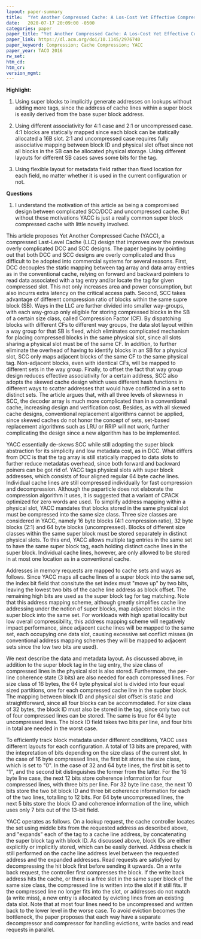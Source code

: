 ```yaml
---
layout: paper-summary
title:  "Yet Another Compressed Cache: A Los-Cost Yet Effective Compressed Cache"
date:   2020-07-17 20:09:00 -0500
categories: paper
paper_title: "Yet Another Compressed Cache: A Los-Cost Yet Effective Compressed Cache"
paper_link: https://dl.acm.org/doi/10.1145/2976740
paper_keyword: Compression; Cache Compression; YACC
paper_year: TACO 2016
rw_set:
htm_cd:
htm_cr:
version_mgmt:
---
```


**Highlight:**

1. Using super blocks to implicitly generate addresses on lookups without adding more tags, since the address of cache lines
   within a super block is easily derived from the base super block address.

2. Using different associativity for 4:1 case and 2:1 or uncompressed case. 4:1 blocks are statically mapped since each block
   can be statically allocated a 16B slot. 2:1 and uncompressed case requires fully associative mapping between block
   ID and physical slot offset since not all blocks in the SB can be allocated physical storage.
   Using different layouts for different SB cases saves some bits for the tag.

3. Using flexible layout for metadata field rather than fixed location for each field, no matter whether it is used in the 
   current configuration or not. 

**Questions**

1. I understand the motivation of this article as being a compromised design between complicated SCC/DCC and uncompressed
   cache. But without these motivations YACC is just a really common super block compressed cache with little novelty involved.

This article proposes Yet Another Compressed Cache (YACC), a compressed Last-Level Cache (LLC) design that improves over
the previous overly complicated DCC and SCC designs. The paper begins by pointing out that both DCC and SCC designs are
overly complicated and thus difficult to be adopted into commercial systems for several reasons. First, DCC decouples
the static mapping between tag array and data array entries as in the conventional cache, relying on forward and backward
pointers to read data associated with a tag entry and/or locate the tag for given compressed slot. This not only increases
area and power consumption, but also incurrs extra latency on the critical access path. Second, SCC takes advantage of 
different compression ratio of blocks within the same supre block (SB). Ways in the LLC are further divided into smaller
way-groups, with each way-group only eligible for storing compressed blocks in the SB of a certain size class,
called Compression Factor (CF). By dispatching blocks with different CFs to different way groups, the data slot layout 
within a way group for that SB is fixed, which eliminates complicated mechanism for placing compressed blocks in the 
same physical slot, since all slots sharing a physical slot must be of the same CF. In addition, to further eliminate 
the overhead of having to identify blocks in an SB for a physical slot, SCC only maps adjacent blocks of the same CF
to the same physical tag. Non-adjacent blocks, even with identical CFs, will be mapped to different sets in the way group.
Finally, to offset the fact that way group design reduces effective associativity for a certain address, SCC also adopts
the skewed cache design which uses different hash functions in different ways to scatter addresses that would have conflicted
in a set to distinct sets. 
The article argues that, with all three levels of skewness in SCC, the decoder array is much more complicated than in
a conventional cache, increasing design and verification cost. Besides, as with all skewed cache designs, conventional
replacement algorithms cannot be applied, since skewed caches do not honor the concept of sets, set-based replacement 
algorithms such as LRU or RRIP will not work, further complicating the design since a new algorithm has to be implemented.

YACC essentially de-skews SCC while still adopting the super block abstraction for its simplicity and low metadata cost, 
as in DCC. What differs from DCC is that the tag array is still statically mapped to data slots to further reduce 
metadatas overhead, since both forward and backward poiners can be got rid of.
YACC tags physical slots with super block addresses, which consists of four aligned regular 64 byte cache lines. 
Individual cache lines are still compressed individually for fast compression and decompression. Although the paparticle
does not elaborate the compression algorithm it uses, it is suggested that a variant of CPACK optimized for zero words 
are used. To simplify address mapping within a physical slot, YACC mandates that blocks stored in the same physical 
slot must be compressed into the same size class. Three size classes are considered in YACC, namely 16 byte blocks (4:1
compression ratio), 32 byte blocks (2:1) and 64 byte blocks (uncompressed). Blocks of different size classes within the
same super block must be stored separately in distinct physical slots. To this end, YACC allows multiple tag entries
in the same set to have the same super block tag, each holding distinct cache lines in the super block. Individual
cache lines, however, are only allowed to be stored in at most one location as in a conventional cache.

Addresses in memory requests are mapped to cache sets and ways as follows. Since YACC maps all cache lines of a super block
into the same set, the index bit field that consitute the set index must "move up" by two bits, leaving the lowest two bits
of the cache line address as block offset. The remaining high bits are used as the super block tag for tag matching.
Note that this address mapping scheme, although greatly simplifies cache line addressing under the notion of super blocks,
map adjacent blocks in the super block into the same set. For workloads with high spatial locality but low overall 
compressibility, this address mapping scheme will negatively impact performance, since adjacent cache lines will be mapped
to the same set, each occupying one data slot, causing excessive set conflict misses (in conventional address mapping
schemes they will be mapped to adjacent sets since the low two bits are used). 

We next describe the data and metadata layout. As discussed above, in addition to the super block tag in the 
tag entry, the size class of compressed lines in the physical slot is also stored. Furthermore, the per-line coherence
state (3 bits) are also needed for each compressed lines. For size class of 16 bytes, the 64 byte physical slot 
is divided into four equal sized partitions, one for each compressed cache line in the supber block. The mapping
between block ID and physical slot offset is static and straightforward, since all four blocks can be accommodated.
For size class of 32 bytes, the block ID must also be stored in the tag, since only two out of four compressed 
lines can be stored. The same is true for 64 byte uncompressed lines. The block ID field takes two bits per line,
and four bits in total are needed in the worst case.

To efficiently track block metadata under different conditions, YACC uses different layouts for each configuration.
A total of 13 bits are prepared, with the intepretation of bits depending on the size class of the current slot.
In the case of 16 byte compressed lines, the first bit stores the size class, which is set to "0". In the case of 
32 and 64 byte lines, the first bit is set to "1", and the second bit distinguishes the former from the latter.
For the 16 byte line case, the next 12 bits store coherence information for four compressed lines, with three bits per
line. For 32 byte line case, the next 10 bits store the two bit block ID and three bit coherence information for each
of the two lines, totalling to 12 bits. For 64 byte uncompressed lines, the next 5 bits store the block ID and 
coherence information of the line, which uses only 7 bits out of the 13-bit field.

YACC operates as follows. On a lookup request, the cache controller locates the set using middle bits from the requested
address as described above, and "expands" each of the tag to a cache line address, by concatenating the super block
tag with block ID. As discussed above, block IDs are either explicitly or implicitly stored, which can be easily derived.
Address check is still performed on the cache line address level between the requested address and the expanded
addresses. Read requests are satisfyied by decompressing the hit block first before sending it upwards. On a write back
request, the controller first compresses the block. If the write back address hits the cache, or there is a free slot
in the same super block of the same size class, the compressed line is written into the slot if it still fits.
If the compressed line no longer fits into the slot, or addresses do not match (a write miss), a new entry is allocated
by evicting lines from an existing data slot. Note that at most four lines need to be uncompressed and written back to
the lower level in the worse case. To avoid eviction becomes the bottleneck, the paper proposes that each way have a 
separate decompressor and compressor for handling evictions, write backs and read requests in parallel.

